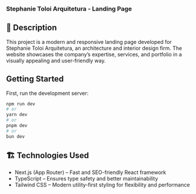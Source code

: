 ### Stephanie Toloi Arquitetura - Landing Page

## 🌟 Description

This project is a modern and responsive landing page developed for Stephanie Toloi Arquitetura, an architecture and interior design firm. The website showcases the company’s expertise, services, and portfolio in a visually appealing and user-friendly way.

## Getting Started

First, run the development server:

```bash
npm run dev
# or
yarn dev
# or
pnpm dev
# or
bun dev
```


## 🏗️ Technologies Used
- Next.js (App Router) – Fast and SEO-friendly React framework
- TypeScript – Ensures type safety and better maintainability
- Tailwind CSS – Modern utility-first styling for flexibility and performance


